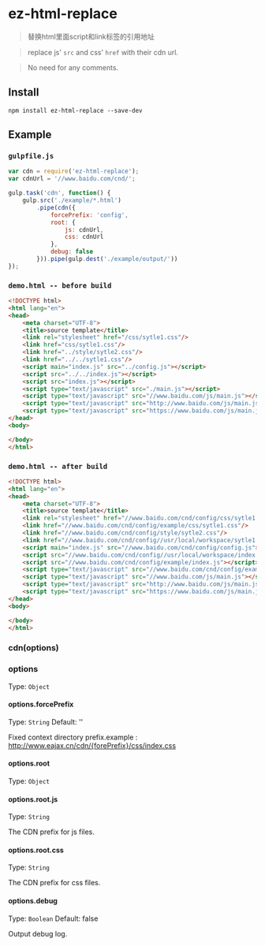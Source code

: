 ez-html-replace
===============

> 替换html里面script和link标签的引用地址

> replace js' `src` and css' `href` with their cdn url.

> No need for any comments.

## Install
```
npm install ez-html-replace --save-dev
```

## Example
### `gulpfile.js`
```js
var cdn = require('ez-html-replace');
var cdnUrl = '//www.baidu.com/cnd/';

gulp.task('cdn', function() {
    gulp.src('./example/*.html')
        .pipe(cdn({
            forcePrefix: 'config',
            root: {
                js: cdnUrl,
                css: cdnUrl
            },
            debug: false
        })).pipe(gulp.dest('./example/output/'))
});
```

### `demo.html -- before build`
```html
<!DOCTYPE html>
<html lang="en">
<head>
    <meta charset="UTF-8">
    <title>source template</title>
    <link rel="stylesheet" href="/css/sytle1.css"/>
    <link href="css/sytle1.css"/>
    <link href="../style/sytle2.css"/>
    <link href="../../sytle1.css"/>
    <script main="index.js" src="../config.js"></script>
    <script src="../../index.js"></script>
    <script src="index.js"></script>
    <script type="text/javascript" src="./main.js"></script>
    <script type="text/javascript" src="//www.baidu.com/js/main.js"></script>
    <script type="text/javascript" src="http://www.baidu.com/js/main.js"></script>
    <script type="text/javascript" src="https://www.baidu.com/js/main.js"></script>
</head>
<body>

</body>
</html>
```

### `demo.html -- after build`
```html
<!DOCTYPE html>
<html lang="en">
<head>
    <meta charset="UTF-8">
    <title>source template</title>
    <link rel="stylesheet" href="//www.baidu.com/cnd/config/css/sytle1.css"/>
    <link href="//www.baidu.com/cnd/config/example/css/sytle1.css"/>
    <link href="//www.baidu.com/cnd/config/style/sytle2.css"/>
    <link href="//www.baidu.com/cnd/config//usr/local/workspace/sytle1.css"/>
    <script main="index.js" src="//www.baidu.com/cnd/config/config.js"></script>
    <script src="//www.baidu.com/cnd/config//usr/local/workspace/index.js"></script>
    <script src="//www.baidu.com/cnd/config/example/index.js"></script>
    <script type="text/javascript" src="//www.baidu.com/cnd/config/example/main.js"></script>
    <script type="text/javascript" src="//www.baidu.com/js/main.js"></script>
    <script type="text/javascript" src="http://www.baidu.com/js/main.js"></script>
    <script type="text/javascript" src="https://www.baidu.com/js/main.js"></script>
</head>
<body>

</body>
</html>
```

### cdn(options)

### options

Type: `Object`

#### options.forcePrefix
Type: `String`
Default: ''

Fixed context directory prefix.example : http://www.eajax.cn/cdn/{forePrefix}/css/index.css 

#### options.root
Type: `Object`

#### options.root.js
Type: `String`

The CDN prefix for js files.

#### options.root.css
Type: `String`

The CDN prefix for css files.

#### options.debug
Type: `Boolean`
Default: false

Output debug log.
